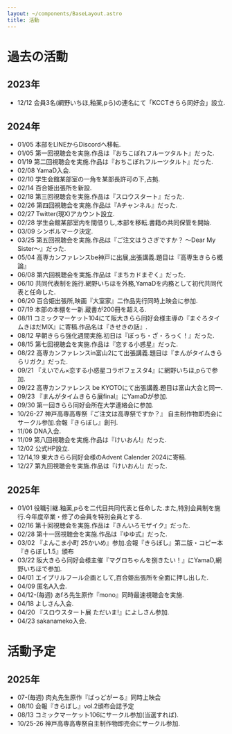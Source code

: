 ```yaml
---
layout: ~/components/BaseLayout.astro
title: 活動
---
```


# 過去の活動

## 2023年 
- 12/12 会員3名(網野いちほ,釉薬,pら)の連名にて「KCCTきらら同好会」設立.
## 2024年
- 01/05 本部をLINEからDiscordへ移転.
- 01/05 第一回視聴会を実施.作品は『おちこぼれフルーツタルト』だった.
- 01/19 第二回視聴会を実施.作品は『おちこぼれフルーツタルト』だった.
- 02/08 YamaD入会.
- 02/10 学生会館某部室の一角を某部長許可の下,占拠.
- 02/14 百合姫出張所を新設.
- 02/18 第三回視聴会を実施.作品は『スロウスタート』だった.
- 02/26 第四回視聴会を実施.作品は『Aチャンネル』だった.
- 02/27 Twitter(現X)アカウント設立.
- 02/28 学生会館某部室内を間借りし,本部を移転.書籍の共同保管を開始.
- 03/09 シンボルマーク決定.
- 03/25 第五回視聴会を実施.作品は『ご注文はうさぎですか？ ～Dear My Sister～』だった.
- 05/04 高専カンファレンスbe神戸に出展,出張講義.題目は『高専生きらら概論』
- 06/08 第六回視聴会を実施.作品は『まちカドまぞく』だった.
- 06/10 共同代表制を施行.網野いちほを外務,YamaDを内務として初代共同代表と任命した.
- 06/20 百合姫出張所,映画『大室家』二作品先行同時上映会に参加.
- 07/19 本部の本棚を一新.蔵書が200冊を超える.
- 08/11 コミックマーケット104にて阪大きらら同好会様主導の『まぐろタイムきはだMIX』に寄稿.作品名は『きせきの話』.
- 08/12 早朝きらら強化週間実施.初日は『ぼっち・ざ・ろっく！』だった.
- 08/15 第七回視聴会を実施.作品は『恋する小惑星』だった.
- 08/22 高専カンファレンスin富山2にて出張講義.題目は『まんがタイムきららリガク』だった.
- 09/21 『えいでん×恋する小惑星コラボフェスタ4』に網野いちほ,pらで参加.
- 09/22 高専カンファレンス be KYOTOにて出張講義.題目は富山大会と同一.
- 09/23 『まんがタイムきらら展final』にYamaDが参加.
- 09/30 第一回きらら同好会所在大学連絡会に参加.
- 10/26-27 神戸高専高専祭『ご注文は高専祭ですか？』 自主制作物即売会にサークル参加.会報『きらぼし』創刊.
- 11/06 DNA入会.
- 11/09 第八回視聴会を実施.作品は『けいおん!』だった.
- 12/02 公式HP設立.
- 12/14,19 東大きらら同好会様のAdvent Calender 2024に寄稿.
- 12/27 第九回視聴会を実施.作品は『けいおん!』だった.
## 2025年
- 01/01 役職引継.釉薬,pらを二代目共同代表と任命した.また,特別会員制を施行.今年度卒業・修了の会員を特別会員とする.
- 02/16 第十回視聴会を実施.作品は『きんいろモザイク』だった.
- 02/28 第十一回視聴会を実施.作品は『ゆゆ式』だった.
- 03/02 『よんこま小町 25かいめ』参加.会報『きらぼし』第二版・コピー本『きらぼし1.5』頒布
- 03/22 阪大きらら同好会様主催『マグロちゃんを捌きたい！』にYamaD,網野いちほで参加.
- 04/01 エイプリルフール企画として,百合姫出張所を全面に押し出した.
- 04/09 匿名A入会.
- 04/12-(毎週) あfろ先生原作『mono』同時最速視聴会を実施.
- 04/18 よしさん入会.
- 04/20 『スロウスタート展 ただいま!』によしさん参加.
- 04/23 sakanameko入会.

# 活動予定
## 2025年
- 07-(毎週) 肉丸先生原作『ばっどがーる』同時上映会
- 08/10 会報『きらぼし』vol.2頒布会誌予定
- 08/13 コミックマーケット106にサークル参加(当選すれば).
- 10/25-26 神戸高専高専祭自主制作物即売会にサークル参加.
